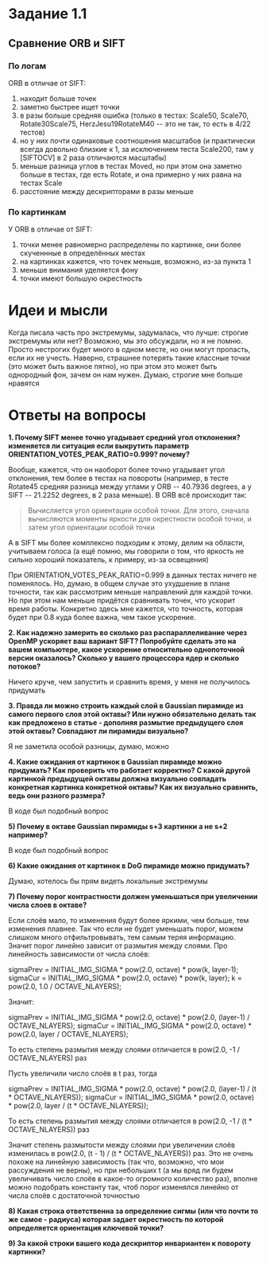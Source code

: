 # Задание 1.1
## Сравнение ORB и SIFT
### По логам
ORB в отличае от SIFT:
1. находит больше точек 
2. заметно быстрее ищет точки 
3. в разы больше средняя ошибка (только в тестах: Scale50, Scale70, Rotate30Scale75, HerzJesu19RotateM40 -- это не так, то есть в 4/22 тестов)
4. но у них почти одинаковые соотношения масштабов (и практически всегда довольно близкие к 1, за исключением теста Scale200, там у [SIFTOCV] в 2 раза отличаются масштабы)
5. меньше разница углов в тестах Moved, но при этом она заметно больше в тестах, где есть Rotate, и она примерно у них равна на тестах Scale 
6. расстояние между дескрипторами в разы меньше
### По картинкам
У ORB в отличае от SIFT:
1. точки менее равномерно распределены по картинке, они более скученнные в определённых местах 
2. на картинках кажется, что точек меньше, возможно, из-за пункта 1 
3. меньше внимания уделяется фону 
4. точки имеют большую окрестность

# Идеи и мысли
Когда писала часть про экстремумы, задумалась, что лучше: строгие экстремумы или нет? Возможно, мы это обсуждали, но я не помню. Просто нестрогих будет много в одном месте, но они могут пропасть, если их не учесть. Наверно, страшнее потерять такие классные точки (это может быть важное пятно), но при этом это может быть однородный фон, зачем он нам нужен. Думаю, строгие мне больше нравятся

# Ответы на вопросы

**1. Почему SIFT менее точно угадывает средний угол отклонения? изменяется ли ситуация если выкрутить параметр ORIENTATION_VOTES_PEAK_RATIO=0.999? почему?**

Вообще, кажется, что он наоборот более точно угадывает угол отклонения, тем более в тестах на повороты (например, в тесте Rotate45 средняя разница между углами у ORB -- 40.7936 degrees, а у SIFT -- 21.2252 degrees, в 2 раза меньше). В ORB всё происходит так: 

>Вычисляется угол ориентации особой точки. Для этого, сначала вычисляются моменты яркости для окрестности особой точки, и затем угол ориентации особой точки

А в SIFT мы более комплексно подходим к этому, делим на области, учитываем голоса (а ещё помню, мы говорили о том, что яркость не сильно хороший показатель, к примеру, из-за освещения)

При ORIENTATION_VOTES_PEAK_RATIO=0.999 в данных тестах ничего не поменялось. Но, думаю, в общем случае это ухудшение в плане точности, так как рассмотрим меньше направлений для каждой точки. Но при этом нам меньше придётся сравнивать точек, что ускорит время работы. Конкретно здесь мне кажется, что точность, которая будет при 0.8 куда более важна, чем такое ускорение.

**2. Как надежно замерить во сколько раз распараллеливание через OpenMP ускоряет ваш вариант SIFT? Попробуйте сделать это на вашем компьютере, какое ускорение относительно однопоточной версии оказалось? Сколько у вашего процессора ядер и сколько потоков?**

Ничего круче, чем запустить и сравнить время, у меня не получилось придумать

**3. Правда ли можно строить каждый слой в Gaussian пирамиде из самого первого слоя этой октавы? Или нужно обязательно делать так как предложено в статье - дополняя размытие предыдущего слоя этой октавы? Совпадают ли пирамиды визуально?**

Я не заметила особой разницы, думаю, можно

**4. Какие ожидания от картинок в Gaussian пирамиде можно придумать? Как проверить что работает корректно? С какой другой картинкой предыдущей октавы должна визуально совпадать конкретная картинка конкретной октавы? Как их визуально сравнить, ведь они разного размера?**

В коде был подобный вопрос

**5) Почему в октаве Gaussian пирамиды s+3 картинки а не s+2 например?**

В коде был подобный вопрос

**6) Какие ожидания от картинок в DoG пирамиде можно придумать?**

Думаю, хотелось бы прям видеть локальные экстремумы

**7) Почему порог контрастности должен уменьшаться при увеличении числа слоев в октаве?**

Если слоёв мало, то изменения будут более яркими, чем больше, тем изменения плавнее. Так что если не будет уменьшать порог, можем слишком много отфильтровывать, тем самым теряя информацию. Значит порог линейно зависит от размытия между слоями. Про линейность зависимости от числа слоёв:

sigmaPrev = INITIAL_IMG_SIGMA * pow(2.0, octave) * pow(k, layer-1);
sigmaCur = INITIAL_IMG_SIGMA * pow(2.0, octave) * pow(k, layer);
k = pow(2.0, 1.0 / OCTAVE_NLAYERS);

Значит:

sigmaPrev = INITIAL_IMG_SIGMA * pow(2.0, octave) * pow(2.0, (layer-1) / OCTAVE_NLAYERS);
sigmaCur = INITIAL_IMG_SIGMA * pow(2.0, octave) * pow(2.0, layer / OCTAVE_NLAYERS);

То есть степень размытия между слоями отличается в pow(2.0, -1 / OCTAVE_NLAYERS) раз

Пусть увеличили число слоёв в t раз, тогда

sigmaPrev = INITIAL_IMG_SIGMA * pow(2.0, octave) * pow(2.0, (layer-1) / (t * OCTAVE_NLAYERS));
sigmaCur = INITIAL_IMG_SIGMA * pow(2.0, octave) * pow(2.0, layer / (t * OCTAVE_NLAYERS));

То есть степень размытия между слоями отличается в pow(2.0, -1 / (t * OCTAVE_NLAYERS)) раз

Значит степень размытости между слоями при увеличении слоёв изменилась в pow(2.0, (t - 1) / (t * OCTAVE_NLAYERS)) раз. Это не очень похоже на линейную зависимость (так что, возможно, что мои рассуждения не верны), но при небольших t (а мы вряд ли будем увеличивать число слоёв в какое-то огромного количество раз), вполне можно подобрать константу так, чтоб порог изменялся линейно от числа слоёв с достаточной точностью

**8) Какая строка ответственна за определение сигмы (или что почти то же самое - радиуса) которая задает окрестность по которой определяется ориентация ключевой точки?**


**9) За какой строки вашего кода дескриптор инвариантен к повороту картинки?**
